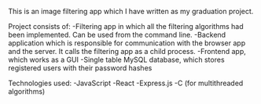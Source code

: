 This is an image filtering app which I have written as my graduation project.

Project consists of:
-Filtering app in which all the filtering algorithms had been implemented. Can be used from the command line.
-Backend application which is responsible for communication with the browser app and the server. It calls the filtering app as a child process.
-Frontend app, which works as a GUI
-Single table MySQL database, which stores registered users with their password hashes

Technologies used:
-JavaScript
-React
-Express.js
-C (for multithreaded algorithms)
